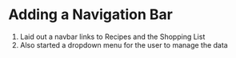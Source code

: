 # Adding a Navigation Bar
01. Laid out a navbar links to Recipes and the Shopping List
02. Also started a dropdown menu for the user to manage the data